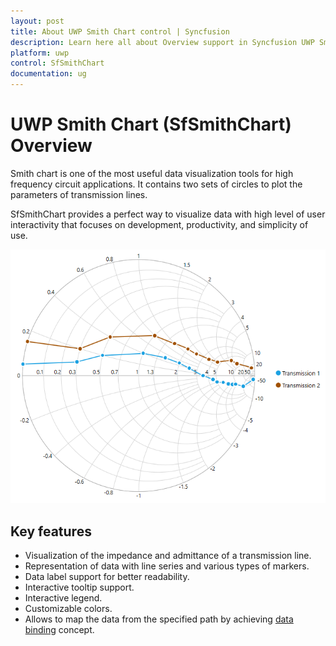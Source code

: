 ```yaml
---
layout: post
title: About UWP Smith Chart control | Syncfusion
description: Learn here all about Overview support in Syncfusion UWP Smith Chart (SfSmithChart) control and more.
platform: uwp
control: SfSmithChart
documentation: ug
---
```


# UWP Smith Chart (SfSmithChart) Overview

Smith chart is one of the most useful data visualization tools for high frequency circuit applications. It contains two sets of circles to plot the parameters of transmission lines.

SfSmithChart provides a perfect way to visualize data with high level of user interactivity that focuses on development, productivity, and simplicity of use. 

![SfSmithChart Overview](Overview_images/Overview_img1.png)
    


## Key features

* Visualization of the impedance and admittance of a transmission line.
* Representation of data with line series and various types of markers.
* Data label support for better readability.
* Interactive tooltip support.
* Interactive legend.
* Customizable colors.
* Allows to map the data from the specified path by achieving [data binding]() concept. 

